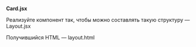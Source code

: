 **Card.jsx**

Реализуйте компонент <Card> так, чтобы можно составлять такую структуру — Layout.jsx

Получившийся HTML — layout.html
